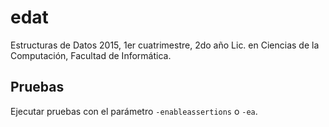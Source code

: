 # edat

Estructuras de Datos 2015, 1er cuatrimestre, 2do año Lic. en Ciencias de la Computación, Facultad de Informática.

## Pruebas

Ejecutar pruebas con el parámetro `-enableassertions` o `-ea`.